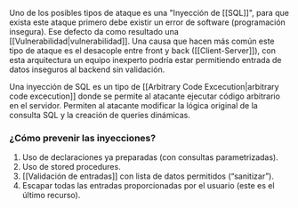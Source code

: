 Uno de los posibles tipos de ataque es una "Inyección de [[SQL]]", para que exista este ataque primero debe existir un error de software (programación insegura). Ese defecto da como resultado una [[Vulnerabilidad|vulnerabilidad]]. Una causa que hacen más común este tipo de ataque es el desacople entre front y back ([[Client-Server]]), con esta arquitectura un equipo inexperto podría estar permitiendo entrada de datos inseguros al backend sin validación.

Una inyección de SQL es un tipo de [[Arbitrary Code Excecution|arbitrary code excecution]] donde se permite al atacante ejecutar código arbitrario en el servidor. Permiten al atacante modificar la lógica original de la consulta SQL y la creación de queries dinámicas.

### ¿Cómo prevenir las inyecciones?
1. Uso de declaraciones ya preparadas (con consultas parametrizadas). 
2. Uso de stored procedures.
3. [[Validación de entradas]] con lista de datos permitidos (“sanitizar”). 
4. Escapar todas las entradas proporcionadas por el usuario (este es el último recurso).